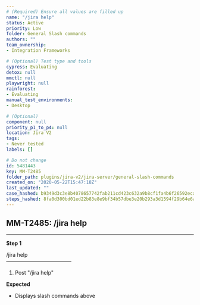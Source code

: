 ```yaml
---
# (Required) Ensure all values are filled up
name: "/jira help"
status: Active
priority: Low
folder: General Slash commands
authors: ""
team_ownership: 
- Integration Frameworks

# (Optional) Test type and tools
cypress: Evaluating
detox: null
mmctl: null
playwright: null
rainforest: 
- Evaluating
manual_test_environments: 
- Desktop

# (Optional)
component: null
priority_p1_to_p4: null
location: Jira V2
tags: 
- Never tested
labels: []

# Do not change
id: 5481443
key: MM-T2485
folder_path: plugins/jira-v2/jira-server/general-slash-commands
created_on: "2020-05-22T15:47:18Z"
last_updated: ""
case_hashed: b9349d3c3e8b4078657742fab211cd423c632a9b8cf1fa4b6f26592eca707ff631e3d9c406e73d8169c052e76d7d355f
steps_hashed: 8fa0d300bd01ed22b83e8e9bf34b57dbe3e20b293a3d1594f29b64e6a066c8fa5ff81617f249ea5793fc41c5142f9dd3
---
```


## MM-T2485: /jira help

---

**Step 1**

/jira help\
–––––––––––––––––––––––––

1. Post "/jira help"

**Expected**

- Displays slash commands above
